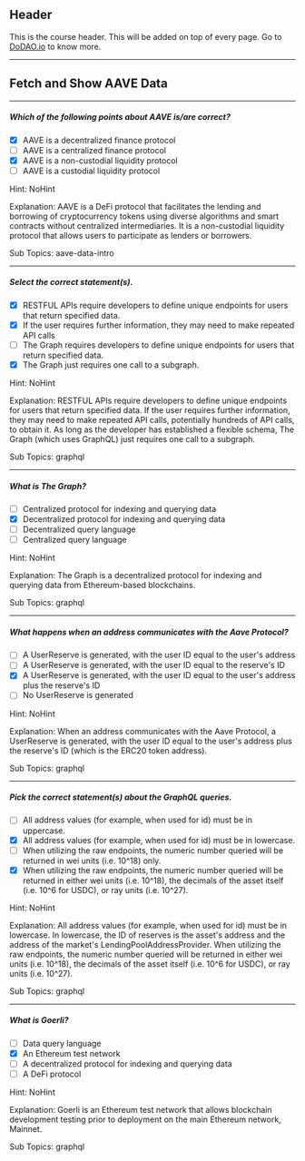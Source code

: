 ## Header
This is the course header. This will be added on top of every page. Go to [DoDAO.io](https://www.dodao.io) to know more.

 ---
 
 ## Fetch and Show AAVE Data
 
 
---

##### Which of the following points about AAVE is/are correct?  

- [x]  AAVE is a decentralized finance protocol
- [ ]  AAVE is a centralized finance protocol
- [x]  AAVE is a non-custodial liquidity protocol
- [ ]  AAVE is a custodial liquidity protocol
  
Hint: NoHint
         
Explanation: AAVE is a DeFi protocol that facilitates the lending and borrowing of cryptocurrency tokens using diverse algorithms and smart contracts without centralized intermediaries. It is a non-custodial liquidity protocol that allows users to participate as lenders or borrowers.

Sub Topics: aave-data-intro
 

---

##### Select the correct statement(s).  

- [x]  RESTFUL APIs require developers to define unique endpoints for users that return specified data.
- [x]  If the user requires further information, they may need to make repeated API calls
- [ ]  The Graph requires developers to define unique endpoints for users that return specified data.
- [x]  The Graph just requires one call to a subgraph.
  
Hint: NoHint
         
Explanation: RESTFUL APIs require developers to define unique endpoints for users that return specified data. If the user requires further information, they may need to make repeated API calls, potentially hundreds of API calls, to obtain it. As long as the developer has established a flexible schema, The Graph (which uses GraphQL) just requires one call to a subgraph.

Sub Topics: graphql
 

---

##### What is The Graph?  

- [ ]  Centralized protocol for indexing and querying data
- [x]  Decentralized protocol for indexing and querying data
- [ ]  Decentralized query language
- [ ]  Centralized query language
  
Hint: NoHint
         
Explanation: The Graph is a decentralized protocol for indexing and querying data from Ethereum-based blockchains.

Sub Topics: graphql
 

---

##### What happens when an address communicates with the Aave Protocol?  

- [ ]  A UserReserve is generated, with the user ID equal to the user's address
- [ ]  A UserReserve is generated, with the user ID equal to the reserve's ID
- [x]  A UserReserve is generated, with the user ID equal to the user's address plus the reserve's ID
- [ ]  No UserReserve is generated
  
Hint: NoHint
         
Explanation: When an address communicates with the Aave Protocol, a UserReserve is generated, with the user ID equal to the user's address plus the reserve's ID (which is the ERC20 token address).

Sub Topics: graphql
 

---

##### Pick the correct statement(s) about the GraphQL queries.  

- [ ]  All address values (for example, when used for id) must be in uppercase.
- [x]  All address values (for example, when used for id) must be in lowercase.
- [ ]  When utilizing the raw endpoints, the numeric number queried will be returned in wei units (i.e. 10^18) only.
- [x]  When utilizing the raw endpoints, the numeric number queried will be returned in either wei units (i.e. 10^18), the decimals of the asset itself (i.e. 10^6 for USDC), or ray units (i.e. 10^27).
  
Hint: NoHint
         
Explanation: All address values (for example, when used for id) must be in lowercase. In lowercase, the ID of reserves is the asset's address and the address of the market's LendingPoolAddressProvider. When utilizing the raw endpoints, the numeric number queried will be returned in either wei units (i.e. 10^18), the decimals of the asset itself (i.e. 10^6 for USDC), or ray units (i.e. 10^27).

Sub Topics: graphql
 

---

##### What is Goerli?  

- [ ]  Data query language
- [x]  An Ethereum test network
- [ ]  A decentralized protocol for indexing and querying data
- [ ]  A DeFi protocol
  
Hint: NoHint
         
Explanation: Goerli is an Ethereum test network that allows blockchain development testing prior to deployment on the main Ethereum network, Mainnet.

Sub Topics: graphql
 
